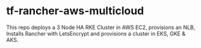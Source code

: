 # tf-rancher-aws-multicloud

This repo deploys a 3 Node HA RKE Cluster in AWS EC2, provisions an NLB, Installs Rancher with LetsEncrypt and provisions a cluster in EKS, GKE & AKS.
